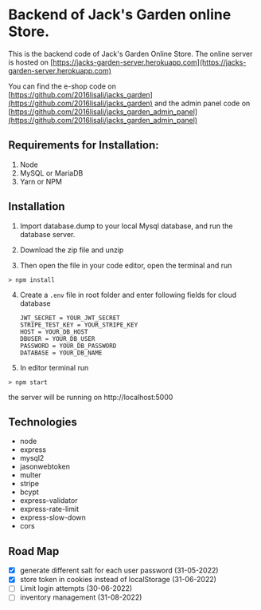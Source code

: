 # Backend of Jack's Garden online Store.

This is the backend code of Jack's Garden Online Store. The online server is hosted on [https://jacks-garden-server.herokuapp.com](https://jacks-garden-server.herokuapp.com)

You can find the e-shop code on [https://github.com/2016lisali/jacks_garden](https://github.com/2016lisali/jacks_garden) and the admin panel code on [https://github.com/2016lisali/jacks_garden_admin_panel](https://github.com/2016lisali/jacks_garden_admin_panel)

## Requirements for Installation:

1. Node
2. MySQL or MariaDB
3. Yarn or NPM

## Installation

1. Import database.dump to your local Mysql database, and run the database server.

2. Download the zip file and unzip

3. Then open the file in your code editor, open the terminal and run

```
> npm install
```

4. Create a `.env` file in root folder and enter following fields for cloud database
   ```env
   JWT_SECRET = YOUR_JWT_SECRET
   STRIPE_TEST_KEY = YOUR_STRIPE_KEY
   HOST = YOUR_DB_HOST
   DBUSER = YOUR_DB_USER
   PASSWORD = YOUR_DB_PASSWORD
   DATABASE = YOUR_DB_NAME
   ```
5. In editor terminal run

```
> npm start
```

the server will be running on http://localhost:5000

## Technologies

- node
- express
- mysql2
- jasonwebtoken
- multer
- stripe
- bcypt
- express-validator
- express-rate-limit
- express-slow-down
- cors

## Road Map

- [x] generate different salt for each user password (31-05-2022)
- [x] store token in cookies instead of localStorage (31-06-2022)
- [ ] Limit login attempts (30-06-2022)
- [ ] inventory management (31-08-2022)
